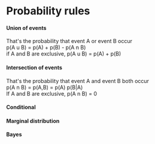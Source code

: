 # Probability rules

#### Union of events

That's the probability that event A or event B occur\
p(A u B) = p(A) + p(B) - p(A n B)\
if A and B are exclusive, p(A u B) = p(A) + p(B)

#### Intersection of events

That's the probability that event A and event B both occur\
p(A n B) = p(A,B) = p(A) p(B|A)\
If A and B are exclusive, p(A n B) = 0

#### Conditional

#### Marginal distribution

#### Bayes
